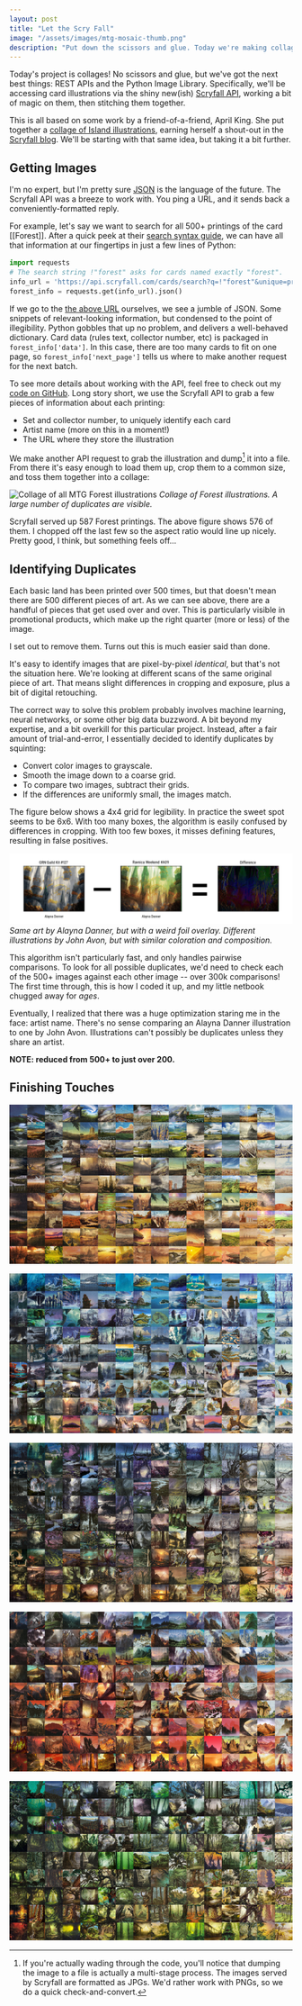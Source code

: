 ```yaml
---
layout: post
title: "Let the Scry Fall"
image: "/assets/images/mtg-mosaic-thumb.png"
description: "Put down the scissors and glue. Today we're making collages in Python!"
---
```


Today's project is collages! No scissors and glue, but we've got the next best things: REST APIs and the Python Image Library. Specifically, we'll be accessing card illustrations via the shiny new(ish) [Scryfall API](https://scryfall.com/docs/api), working a bit of magic on them, then stitching them together.

This is all based on some work by a friend-of-a-friend, April King. She put together a [collage of Island illustrations](https://twitter.com/CubeApril/status/938937585732341760), earning herself a shout-out in the [Scryfall blog](https://scryfall.com/blog/a-belated-year-in-review-152). We'll be starting with that same idea, but taking it a bit further.

## Getting Images

I'm no expert, but I'm pretty sure [JSON](https://en.wikipedia.org/wiki/JSON) is the language of the future. The Scryfall API was a breeze to work with. You ping a URL, and it sends back a conveniently-formatted reply.

For example, let's say we want to search for all 500+ printings of the card [[Forest]]. After a quick peek at their [search syntax guide](https://scryfall.com/docs/reference), we can have all that information at our fingertips in just a few lines of Python:

```python
import requests
# The search string !"forest" asks for cards named exactly "forest".
info_url = 'https://api.scryfall.com/cards/search?q=!"forest"&unique=prints'
forest_info = requests.get(info_url).json()
```

If we go to the [the above URL](https://api.scryfall.com/cards/search?q=!"forest"&unique=prints) ourselves, we see a jumble of JSON. Some snippets of relevant-looking information, but condensed to the point of illegibility. Python gobbles that up no problem, and delivers a well-behaved dictionary. Card data (rules text, collector number, etc) is packaged in `forest_info['data']`. In this case, there are too many cards to fit on one page, so `forest_info['next_page']` tells us where to make another request for the next batch.

To see more details about working with the API, feel free to check out my [code on GitHub](https://github.com/charles-uno/scryfall). Long story short, we use the Scryfall API to grab a few pieces of information about each printing:

- Set and collector number, to uniquely identify each card
- Artist name (more on this in a moment!)
- The URL where they store the illustration

We make another API request to grab the illustration and dump[^1] it into a file. From there it's easy enough to load them up, crop them to a common size, and toss them together into a collage:

[^1]: If you're actually wading through the code, you'll notice that dumping the image to a file is actually a multi-stage process. The images served by Scryfall are formatted as JPGs. We'd rather work with PNGs, so we do a quick check-and-convert.

![Collage of all MTG Forest illustrations](/assets/images/mtg-mosaic-all-forest.png)
*Collage of Forest illustrations. A large number of duplicates are visible.*

Scryfall served up 587 Forest printings. The above figure shows 576 of them. I chopped off the last few so the aspect ratio would line up nicely. Pretty good, I think, but something feels off...

## Identifying Duplicates

Each basic land has been printed over 500 times, but that doesn't mean there are 500 different pieces of art. As we can see above, there are a handful of pieces that get used over and over. This is particularly visible in promotional products, which make up the right quarter (more or less) of the image.

I set out to remove them. Turns out this is much easier said than done.

It's easy to identify images that are pixel-by-pixel *identical*, but that's not the situation here. We're looking at different scans of the same original piece of art. That means slight differences in cropping and exposure, plus a bit of digital retouching.

The correct way to solve this problem probably involves machine learning, neural networks, or some other big data buzzword. A bit beyond my expertise, and a bit overkill for this particular project. Instead, after a fair amount of trial-and-error, I essentially decided to identify duplicates by squinting:

- Convert color images to grayscale.
- Smooth the image down to a coarse grid.
- To compare two images, subtract their grids.
- If the differences are uniformly small, the images match.

The figure below shows a 4x4 grid for legibility. In practice the sweet spot seems to be 6x6. With too many boxes, the algorithm is easily confused by differences in cropping. With too few boxes, it misses defining features, resulting in false positives.

![Comparing similar illustrations](/assets/images/alaynadanner-johnavon.gif)
*Same art by Alayna Danner, but with a weird foil overlay. Different illustrations by John Avon, but with similar coloration and composition.*

This algorithm isn't particularly fast, and only handles pairwise comparisons. To look for all possible duplicates, we'd need to check each of the 500+ images against each other image -- over 300k comparisons! The first time through, this is how I coded it up, and my little netbook chugged away for *ages*.

Eventually, I realized that there was a huge optimization staring me in the face: artist name. There's no sense comparing an Alayna Danner illustration to one by John Avon. Illustrations can't possibly be duplicates unless they share an artist.

**NOTE: reduced from 500+ to just over 200.**

## Finishing Touches


![](/assets/images/mtg-mosaic-plains-small.png)

![](/assets/images/mtg-mosaic-island-small.png)

![](/assets/images/mtg-mosaic-swamp-small.png)

![](/assets/images/mtg-mosaic-mountain-small.png)

![](/assets/images/mtg-mosaic-forest-small.png)
